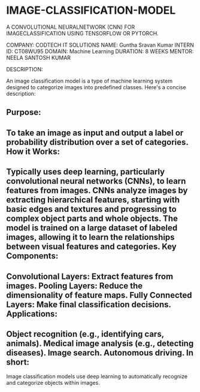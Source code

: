 # IMAGE-CLASSIFICATION-MODEL
A CONVOLUTIONAL NEURALNETWORK (CNN) FOR IMAGECLASSIFICATION USING TENSORFLOW OR PYTORCH.


COMPANY: CODTECH IT SOLUTIONS
NAME: Guntha Sravan Kumar
INTERN ID: CT08WU95
DOMAIN: Machine Learning
DURATION: 8 WEEKS 
MENTOR: NEELA SANTOSH KUMAR


DESCRIPTION:

An image classification model is a type of machine learning system designed to categorize images into predefined classes. Here's a concise description:

Purpose:
------------
To take an image as input and output a label or probability distribution over a set of categories.
How it Works:
----------------
Typically uses deep learning, particularly convolutional neural networks (CNNs), to learn features from images.
CNNs analyze images by extracting hierarchical features, starting with basic edges and textures and progressing to complex object parts and whole objects.
The model is trained on a large dataset of labeled images, allowing it to learn the relationships between visual features and categories.
Key Components:
----------------
Convolutional Layers: Extract features from images.
Pooling Layers: Reduce the dimensionality of feature maps.
Fully Connected Layers: Make final classification decisions.
Applications:
---------------
Object recognition (e.g., identifying cars, animals).
Medical image analysis (e.g., detecting diseases).
Image search.
Autonomous driving.
In short:
--------------
Image classification models use deep learning to automatically recognize and categorize objects within images.
